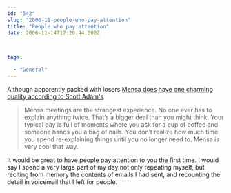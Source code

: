 ```yaml
---
id: "542"
slug: "2006-11-people-who-pay-attention"
title: "People who pay attention"
date: 2006-11-14T17:20:44.000Z



tags:

  - "General"
---
```

<div class="sqs-html-content">
  <p>Although apparently packed with losers <a href="http://dilbertblog.typepad.com/the_dilbert_blog/2006/11/are_smart_peopl.html">Mensa does have one charming quality according to Scott Adam's</a></p>
<p>
<blockquote>Mensa meetings are the strangest experience. No one ever has to explain anything twice. That’s a bigger deal than you might think. Your typical day is full of moments where you ask for a cup of coffee and someone hands you a bag of nails. You don’t realize how much time you spend re-explaining things until you no longer need to. Mensa is very cool that way.</p></blockquote>
<p>
It would be great to have people pay attention to you the first time.  I would say I spend a very large part of my day not only repeating myself, but reciting from memory the contents of emails I had sent, and recounting the detail in voicemail that I left for people.</p>
</div>
